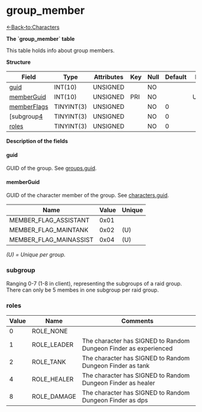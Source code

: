 # group\_member

[<-Back-to:Characters](database-characters.md)

**The \`group\_member\` table**

This table holds info about group members.

**Structure**

| Field            | Type       | Attributes | Key | Null | Default | Extra  | Comment |
|------------------|------------|------------|-----|------|---------|--------|---------|
| [guid][1]        | INT(10)    | UNSIGNED   |     | NO   |         |        |         |
| [memberGuid][2]  | INT(10)    | UNSIGNED   | PRI | NO   |         | Unique |         |
| [memberFlags][3] | TINYINT(3) | UNSIGNED   |     | NO   | 0       |        |         |
| [subgroup[4]     | TINYINT(3) | UNSIGNED   |     | NO   | 0       |        |         |
| [roles][5]       | TINYINT(3) | UNSIGNED   |     | NO   | 0       |        |         |

[1]: #guid
[2]: #memberguid
[3]: #memberflags
[4]: #subgroup
[5]: #roles

**Description of the fields**

#### guid

GUID of the group. See [groups.guid](Groups+tc2#Groupstc2-guid).

#### memberGuid

GUID of the character member of the group. See [characters.guid](Characters+tc2#Characterstc2-guid).

| Name                   | Value | Unique |
|------------------------|-------|--------|
| MEMBER_FLAG_ASSISTANT  | 0x01  |        |
| MEMBER_FLAG_MAINTANK   | 0x02  | (U)    |
| MEMBER_FLAG_MAINASSIST | 0x04  | (U)    |

*(U) = Unique per group.*

### subgroup

Ranging 0-7 (1-8 in client), representing the subgroups of a raid group.
There can only be 5 membes in one subgroup per raid group.

### roles

| Value | Name        | Comments                                                         |
|-------|-------------|------------------------------------------------------------------|
| 0     | ROLE_NONE   |                                                                  |
| 1     | ROLE_LEADER | The character has SIGNED to Random Dungeon Finder as experienced |
| 2     | ROLE_TANK   | The character has SIGNED to Random Dungeon Finder as tank        |
| 4     | ROLE_HEALER | The character has SIGNED to Random Dungeon Finder as healer      |
| 8     | ROLE_DAMAGE | The character has SIGNED to Random Dungeon Finder as dps         |
